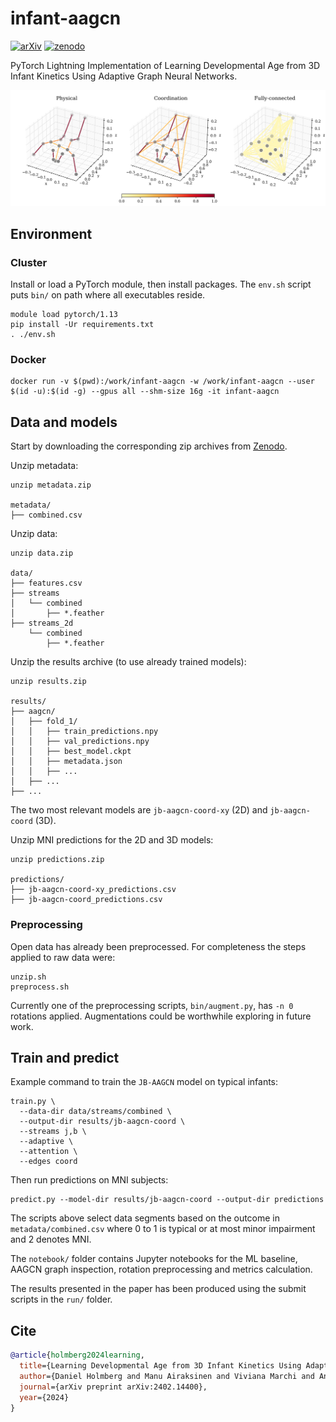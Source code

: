 # infant-aagcn

[![arXiv](https://img.shields.io/badge/arXiv-2402.14400-b31b1b.svg)](https://arxiv.org/abs/2402.14400) [![zenodo](https://img.shields.io/badge/zenodo-14269866-green.svg)](https://doi.org/10.5281/zenodo.14269866)

PyTorch Lightning Implementation of Learning Developmental Age from 3D Infant Kinetics Using Adaptive Graph Neural Networks.

<img src="figures/graphs.png" width="700px"/>

## Environment

### Cluster

Install or load a PyTorch module, then install packages. The `env.sh` script puts `bin/` on path where all executables reside.
```
module load pytorch/1.13
pip install -Ur requirements.txt
. ./env.sh
```

### Docker

```
docker run -v $(pwd):/work/infant-aagcn -w /work/infant-aagcn --user $(id -u):$(id -g) --gpus all --shm-size 16g -it infant-aagcn
```

## Data and models

Start by downloading the corresponding zip archives from [Zenodo](https://doi.org/10.5281/zenodo.14269866).

Unzip metadata:
```
unzip metadata.zip

metadata/
├── combined.csv
```

Unzip data:
```
unzip data.zip

data/
├── features.csv
├── streams
│   └── combined
│       ├── *.feather
├── streams_2d
    └── combined
        ├── *.feather
```

Unzip the results archive (to use already trained models):
```
unzip results.zip

results/
├── aagcn/
│   ├── fold_1/
│   │   ├── train_predictions.npy
│   │   ├── val_predictions.npy
│   │   ├── best_model.ckpt
│   │   ├── metadata.json
│   │   ├── ...
│   ├── ...
├── ...
```
The two most relevant models are `jb-aagcn-coord-xy` (2D) and `jb-aagcn-coord` (3D).

Unzip MNI predictions for the 2D and 3D models:
```
unzip predictions.zip

predictions/
├── jb-aagcn-coord-xy_predictions.csv
├── jb-aagcn-coord_predictions.csv
```

### Preprocessing

Open data has already been preprocessed. For completeness the steps applied to raw data were:
```
unzip.sh
preprocess.sh
```
Currently one of the preprocessing scripts, `bin/augment.py`, has `-n 0` rotations applied. Augmentations could be worthwhile exploring in future work.

## Train and predict

Example command to train the `JB-AAGCN` model on typical infants:
```
train.py \
  --data-dir data/streams/combined \
  --output-dir results/jb-aagcn-coord \
  --streams j,b \
  --adaptive \
  --attention \
  --edges coord
```

Then run predictions on MNI subjects:
```
predict.py --model-dir results/jb-aagcn-coord --output-dir predictions
```

The scripts above select data segments based on the outcome in `metadata/combined.csv` where 0 to 1 is typical or at most minor impairment and 2 denotes MNI.

The `notebook/` folder contains Jupyter notebooks for the ML baseline, AAGCN graph inspection, rotation preprocessing and metrics calculation.

The results presented in the paper has been produced using the submit scripts in the `run/` folder.

## Cite

```BibTeX
@article{holmberg2024learning,
  title={Learning Developmental Age from 3D Infant Kinetics Using Adaptive Graph Neural Networks },
  author={Daniel Holmberg and Manu Airaksinen and Viviana Marchi and Andrea Guzzetta and Anna Kivi and Leena Haataja and Sampsa Vanhatalo and Teemu Roos},
  journal={arXiv preprint arXiv:2402.14400},
  year={2024}
}
```
